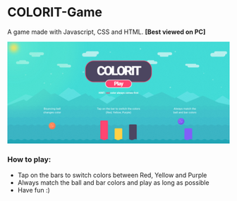 # COLORIT-Game
A game made with Javascript, CSS and HTML. **[Best viewed on PC]**  
  
![Preview Image](preview.png)

### How to play:
- Tap on the bars to switch colors between Red, Yellow and Purple
- Always match the ball and bar colors and play as long as possible
- Have fun :)

